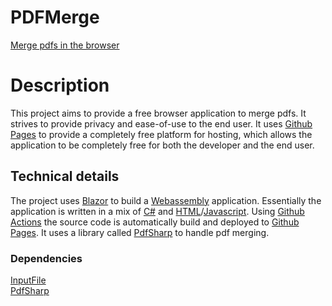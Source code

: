 # PDFMerge
[Merge pdfs in the browser](https://hhmagnus.github.io/PDFMerge/)

# Description
This project aims to provide a free browser application to merge pdfs. It strives to provide privacy and ease-of-use to the end user. It uses [Github Pages](https://pages.github.com/) to provide a completely free platform for hosting, which allows the application to be completely free for both the developer and the end user.

## Technical details
The project uses [Blazor](https://dotnet.microsoft.com/apps/aspnet/web-apps/blazor) to build a [Webassembly](https://webassembly.org/) application. Essentially the application is written in a mix of [C#](https://docs.microsoft.com/en-us/dotnet/csharp/) and [HTML](https://developer.mozilla.org/en-US/docs/Web/HTML)/[Javascript](https://developer.mozilla.org/en-US/docs/Web/JavaScript). Using [Github Actions](https://github.com/features/actions) the source code is automatically build and deployed to [Github Pages](https://pages.github.com/). It uses a library called [PdfSharp](http://www.pdfsharp.net/) to handle pdf merging.
### Dependencies
[InputFile](https://blog.stevensanderson.com/2019/09/13/blazor-inputfile/)  
[PdfSharp](http://www.pdfsharp.net/)